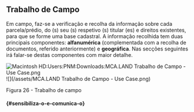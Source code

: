 ## Trabalho de Campo

Em campo, faz-se a verificação e recolha da informação sobre cada parcela/prédio, do \(s\) seu \(s\) respetivo \(s\) titular \(es\) e direitos existentes, para que se forme uma base cadastral. A informação recolhida tem duas principais componentes: **alfanumérica** \(complementada com a recolha de documentos, referido anteriormente\) e **geográfica**. Nas secções seguintes irá falar-se destas componentes com maior detalhe.

![Macintosh HD:Users:PNM:Downloads:MCA.LAND Trabalho de Campo - Use Case.png](../assets/macintosh_hduserspnmdownloadsmc.png)![](/assets/MCA.LAND Trabalho de Campo - Use Case.png)

Figura 26 - Trabalho de campo

####  {#sensibiliza-o-e-comunica-o}



